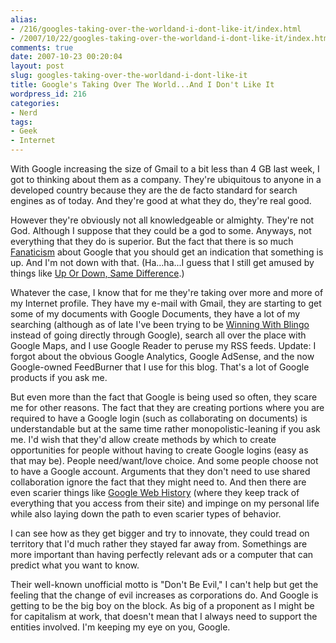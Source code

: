 ```yaml
---
alias:
- /216/googles-taking-over-the-worldand-i-dont-like-it/index.html
- /2007/10/22/googles-taking-over-the-worldand-i-dont-like-it/index.html
comments: true
date: 2007-10-23 00:20:04
layout: post
slug: googles-taking-over-the-worldand-i-dont-like-it
title: Google's Taking Over The World...And I Don't Like It
wordpress_id: 216
categories:
- Nerd
tags:
- Geek
- Internet
---
```


With Google increasing the size of Gmail to a bit less than 4 GB last week, I got to thinking about them as a company.  They're ubiquitous to anyone in a developed country because they are the de facto standard for search engines as of today.  And they're good at what they do, they're real good.

However they're obviously not all knowledgeable or almighty.  They're not God.  Although I suppose that they could be a god to some.  Anyways, not everything that they do is superior.  But the fact that there is so much [Fanaticism](http://www.goingthewongway.com/2007/01/28/fanaticism/) about Google that you should get an indication that something is up.  And I'm not down with that.  (Ha...ha...I guess that I still get amused by things like [Up Or Down, Same Difference](http://www.goingthewongway.com/2007/04/13/up-or-down-same-difference/).)

Whatever the case, I know that for me they're taking over more and more of my Internet profile.  They have my e-mail with Gmail, they are starting to get some of my documents with Google Documents, they have a lot of my searching (although as of late I've been trying to be [Winning With Blingo](http://www.goingthewongway.com/2007/09/28/winning-with-blingo/) instead of going directly through Google), search all over the place with Google Maps, and I use Google Reader to peruse my RSS feeds.   Update: I forgot about the obvious Google Analytics, Google AdSense, and the now Google-owned FeedBurner that I use for this blog.  That's a lot of Google products if you ask me.

But even more than the fact that Google is being used so often, they scare me for other reasons.  The fact that they are creating portions where you are required to have a Google login (such as collaborating on documents) is understandable but at the same time rather monopolistic-leaning if you ask me.  I'd wish that they'd allow create methods by which to create opportunities for people without having to create Google logins (easy as that may be).  People need/want/love choice.  And some people choose not to have a Google account.  Arguments that they don't need to use shared collaboration ignore the fact that they might need to.  And then there are even scarier things like [Google Web History](http://www.goingthewongway.com/2007/05/31/google-web-history/) (where they keep track of everything that you access from their site) and impinge on my personal life while also laying down the path to even scarier types of behavior.  

I can see how as they get bigger and try to innovate, they could tread on territory that I'd much rather they stayed far away from.  Somethings are more important than having perfectly relevant ads or a computer that can predict what you want to know.

Their well-known unofficial motto is "Don't Be Evil," I can't help but get the feeling that the change of evil increases as corporations do.  And Google is getting to be the big boy on the block.  As big of a proponent as I might be for capitalism at work, that doesn't mean that I always need to support the entities involved.  I'm keeping my eye on you, Google.
